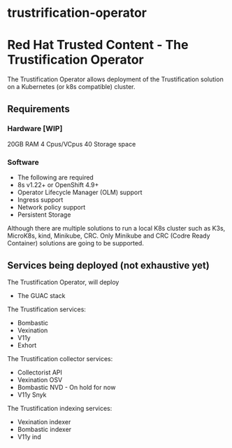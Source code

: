 # trustrification-operator

# Red Hat Trusted Content - The Trustification Operator
The Trustification Operator allows deployment of the Trustification solution on a Kubernetes (or k8s compatible) cluster.

## Requirements

### Hardware [WIP]

20GB RAM
4 Cpus/VCpus
40 Storage space

### Software
* The following are required 
* 8s v1.22+ or OpenShift 4.9+
* Operator Lifecycle Manager (OLM) support
* Ingress support
* Network policy support
* Persistent Storage

Although there are multiple solutions to run a local K8s cluster such as K3s, MicroK8s, kind, Minikube, CRC. Only Minikube and CRC (Codre Ready Container) solutions are going to be supported.

## Services being deployed (not exhaustive yet)

The Trustification Operator, will deploy
* The GUAC stack 

The Trustification services:
* Bombastic
* Vexination
* V11y
* Exhort

The Trustification collector services:
* Collectorist API
* Vexination OSV
* Bombastic NVD - On hold for now
* V11y Snyk

The Trustification indexing services:
* Vexination indexer
* Bombastic indexer
* V11y ind

